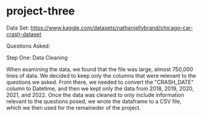 # project-three

Data Set: https://www.kaggle.com/datasets/nathaniellybrand/chicago-car-crash-dataset

Questions Asked:

Step One: Data Cleaning

When examining the data, we found that the file was large, almost 750,000 lines of data. We decided to keep only the columns that were relevant to the questions we asked. From there, we needed to convert the "CRASH_DATE" column to Datetime, and then we kept only the data from 2018, 2019, 2020, 2021, and 2022. Once the data was cleaned to only include information relevant to the questions posed, we wrote the dataframe to a CSV file, which we then used for the remaineder of the project.
